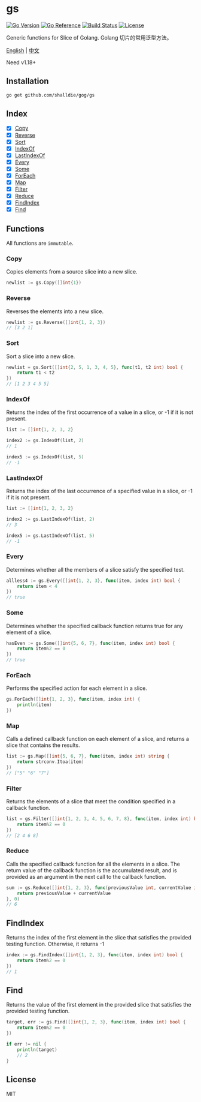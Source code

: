 # gs

[![Go Version](https://img.shields.io/github/go-mod/go-version/shalldie/gog?label=go&logo=go&style=flat-square)](https://github.com/shalldie/gog)
[![Go Reference](https://pkg.go.dev/badge/github.com/shalldie/gog.svg)](https://pkg.go.dev/github.com/shalldie/gog/gs)
[![Build Status](https://img.shields.io/github/workflow/status/shalldie/gog/ci?label=test&logo=github&style=flat-square)](https://github.com/shalldie/gog/actions)
[![License](https://img.shields.io/github/license/shalldie/gog?logo=github&style=flat-square)](https://github.com/shalldie/gog)

Generic functions for Slice of Golang. Golang 切片的常用泛型方法。

[English](./README.md) | [中文](./README.zh-CN.md)

Need v1.18+

## Installation

```bash
go get github.com/shalldie/gog/gs
```

## Index

- [x] [Copy](#Copy)
- [x] [Reverse](#Reverse)
- [x] [Sort](#Sort)
- [x] [IndexOf](#IndexOf)
- [x] [LastIndexOf](#LastIndexOf)
- [x] [Every](#Every)
- [x] [Some](#Some)
- [x] [ForEach](#ForEach)
- [x] [Map](#Map)
- [x] [Filter](#Filter)
- [x] [Reduce](#Reduce)
- [x] [FindIndex](#FindIndex)
- [x] [Find](#Find)

## Functions

All functions are `immutable`.

### Copy

Copies elements from a source slice into a new slice.

```go
newlist := gs.Copy([]int{1})
```

### Reverse

Reverses the elements into a new slice.

```go
newlist := gs.Reverse([]int{1, 2, 3})
// [3 2 1]
```

### Sort

Sort a slice into a new slice.

```go
newlist = gs.Sort([]int{2, 5, 1, 3, 4, 5}, func(t1, t2 int) bool {
    return t1 < t2
})
// [1 2 3 4 5 5]
```

### IndexOf

Returns the index of the first occurrence of a value in a slice, or -1 if it is not present.

```go
list := []int{1, 2, 3, 2}

index2 := gs.IndexOf(list, 2)
// 1

index5 := gs.IndexOf(list, 5)
// -1
```

### LastIndexOf

Returns the index of the last occurrence of a specified value in a slice, or -1 if it is not present.

```go
list := []int{1, 2, 3, 2}

index2 := gs.LastIndexOf(list, 2)
// 3

index5 := gs.LastIndexOf(list, 5)
// -1
```

### Every

Determines whether all the members of a slice satisfy the specified test.

```go
allless4 := gs.Every([]int{1, 2, 3}, func(item, index int) bool {
    return item < 4
})
// true
```

### Some

Determines whether the specified callback function returns true for any element of a slice.

```go
hasEven := gs.Some([]int{5, 6, 7}, func(item, index int) bool {
    return item%2 == 0
})
// true
```

### ForEach

Performs the specified action for each element in a slice.

```go
gs.ForEach([]int{1, 2, 3}, func(item, index int) {
    println(item)
})
```

### Map

Calls a defined callback function on each element of a slice, and returns a slice that contains the results.

```go
list := gs.Map([]int{5, 6, 7}, func(item, index int) string {
    return strconv.Itoa(item)
})
// ["5" "6" "7"]
```

### Filter

Returns the elements of a slice that meet the condition specified in a callback function.

```go
list = gs.Filter([]int{1, 2, 3, 4, 5, 6, 7, 8}, func(item, index int) bool {
    return item%2 == 0
})
// [2 4 6 8]
```

### Reduce

Calls the specified callback function for all the elements in a slice. The return value of the callback function is the accumulated result, and is provided as an argument in the next call to the callback function.

```go
sum := gs.Reduce([]int{1, 2, 3}, func(previousValue int, currentValue int, currentIndex int) int {
    return previousValue + currentValue
}, 0)
// 6
```

## FindIndex

Returns the index of the first element in the slice that satisfies the provided testing function. Otherwise, it returns -1

```go
index := gs.FindIndex([]int{1, 2, 3}, func(item, index int) bool {
    return item%2 == 0
})
// 1
```

## Find

Returns the value of the first element in the provided slice that satisfies the provided testing function.

```go
target, err := gs.Find([]int{1, 2, 3}, func(item, index int) bool {
    return item%2 == 0
})

if err != nil {
    println(target)
    // 2
}
```

## License

MIT
